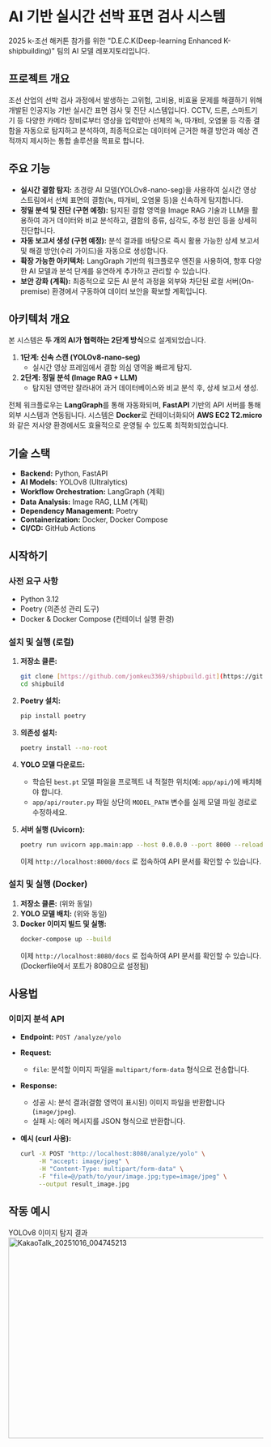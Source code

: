 # AI 기반 실시간 선박 표면 검사 시스템
2025 k-조선 해커톤 참가를 위한 "D.E.C.K(Deep-learning Enhanced K-shipbuilding)" 팀의 AI 모델 레포지토리입니다.

## 프로젝트 개요
조선 산업의 선박 검사 과정에서 발생하는 고위험, 고비용, 비효율 문제를 해결하기 위해 개발된 인공지능 기반 실시간 표면 검사 및 진단 시스템입니다. 
CCTV, 드론, 스마트기기 등 다양한 카메라 장비로부터 영상을 입력받아 선체의 녹, 따개비, 오염물 등 각종 결함을 자동으로 탐지하고 분석하여, 최종적으로는 데이터에 근거한 해결 방안과 예상 견적까지 제시하는 통합 솔루션을 목표로 합니다.

## 주요 기능

* **실시간 결함 탐지:** 초경량 AI 모델(YOLOv8-nano-seg)을 사용하여 실시간 영상 스트림에서 선체 표면의 결함(녹, 따개비, 오염물 등)을 신속하게 탐지합니다.
* **정밀 분석 및 진단 (구현 예정):** 탐지된 결함 영역을 Image RAG 기술과 LLM을 활용하여 과거 데이터와 비교 분석하고, 결함의 종류, 심각도, 추정 원인 등을 상세히 진단합니다.
* **자동 보고서 생성 (구현 예정):** 분석 결과를 바탕으로 즉시 활용 가능한 상세 보고서 및 해결 방안(수리 가이드)을 자동으로 생성합니다.
* **확장 가능한 아키텍처:** LangGraph 기반의 워크플로우 엔진을 사용하여, 향후 다양한 AI 모델과 분석 단계를 유연하게 추가하고 관리할 수 있습니다.
* **보안 강화 (계획):** 최종적으로 모든 AI 분석 과정을 외부와 차단된 로컬 서버(On-premise) 환경에서 구동하여 데이터 보안을 확보할 계획입니다.

## 아키텍처 개요
본 시스템은 **두 개의 AI가 협력하는 2단계 방식**으로 설계되었습니다.

1.  **1단계: 신속 스캔 (YOLOv8-nano-seg)**
    * 실시간 영상 프레임에서 결함 의심 영역을 빠르게 탐지.
2.  **2단계: 정밀 분석 (Image RAG + LLM)**
    * 탐지된 영역만 잘라내어 과거 데이터베이스와 비교 분석 후, 상세 보고서 생성.

전체 워크플로우는 **LangGraph**를 통해 자동화되며, **FastAPI** 기반의 API 서버를 통해 외부 시스템과 연동됩니다. 시스템은 **Docker**로 컨테이너화되어 **AWS EC2 T2.micro**와 같은 저사양 환경에서도 효율적으로 운영될 수 있도록 최적화되었습니다.

## 기술 스택

* **Backend:** Python, FastAPI
* **AI Models:** YOLOv8 (Ultralytics)
* **Workflow Orchestration:** LangGraph (계획)
* **Data Analysis:** Image RAG, LLM (계획)
* **Dependency Management:** Poetry
* **Containerization:** Docker, Docker Compose
* **CI/CD:** GitHub Actions
  
## 시작하기

### 사전 요구 사항

* Python 3.12
* Poetry (의존성 관리 도구)
* Docker & Docker Compose (컨테이너 실행 환경)

### 설치 및 실행 (로컬)

1.  **저장소 클론:**
    ```bash
    git clone [https://github.com/jomkeu3369/shipbuild.git](https://github.com/jomkeu3369/shipbuild.git)
    cd shipbuild
    ```

2.  **Poetry 설치:**
    ```bash
    pip install poetry
    ```

3.  **의존성 설치:**
    ```bash
    poetry install --no-root
    ```

4.  **YOLO 모델 다운로드:**
    * 학습된 `best.pt` 모델 파일을 프로젝트 내 적절한 위치(예: `app/api/`)에 배치해야 합니다.
    * `app/api/router.py` 파일 상단의 `MODEL_PATH` 변수를 실제 모델 파일 경로로 수정하세요.

5.  **서버 실행 (Uvicorn):**
    ```bash
    poetry run uvicorn app.main:app --host 0.0.0.0 --port 8000 --reload
    ```
    이제 `http://localhost:8000/docs` 로 접속하여 API 문서를 확인할 수 있습니다.

### 설치 및 실행 (Docker)

1.  **저장소 클론:** (위와 동일)
2.  **YOLO 모델 배치:** (위와 동일)
3.  **Docker 이미지 빌드 및 실행:**
    ```bash
    docker-compose up --build
    ```
    이제 `http://localhost:8080/docs` 로 접속하여 API 문서를 확인할 수 있습니다. (Dockerfile에서 포트가 8080으로 설정됨)

## 사용법

### 이미지 분석 API

* **Endpoint:** `POST /analyze/yolo`
* **Request:**
    * `file`: 분석할 이미지 파일을 `multipart/form-data` 형식으로 전송합니다.
* **Response:**
    * 성공 시: 분석 결과(결함 영역이 표시된) 이미지 파일을 반환합니다 (`image/jpeg`).
    * 실패 시: 에러 메시지를 JSON 형식으로 반환합니다.

* **예시 (curl 사용):**
    ```bash
    curl -X POST "http://localhost:8080/analyze/yolo" \
         -H "accept: image/jpeg" \
         -H "Content-Type: multipart/form-data" \
         -F "file=@/path/to/your/image.jpg;type=image/jpeg" \
         --output result_image.jpg
    ```
    
## 작동 예시
YOLOv8 이미지 탐지 결과
<img width="708" height="396" alt="KakaoTalk_20251016_004745213" src="https://github.com/user-attachments/assets/df352b94-d8c8-49a0-b123-2eb286243be9" />
